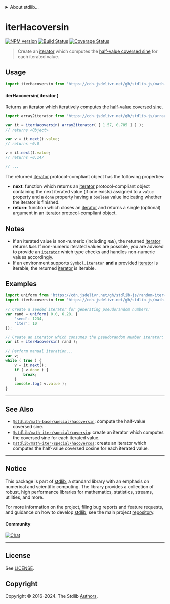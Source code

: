 <!--

@license Apache-2.0

Copyright (c) 2020 The Stdlib Authors.

Licensed under the Apache License, Version 2.0 (the "License");
you may not use this file except in compliance with the License.
You may obtain a copy of the License at

   http://www.apache.org/licenses/LICENSE-2.0

Unless required by applicable law or agreed to in writing, software
distributed under the License is distributed on an "AS IS" BASIS,
WITHOUT WARRANTIES OR CONDITIONS OF ANY KIND, either express or implied.
See the License for the specific language governing permissions and
limitations under the License.

-->


<details>
  <summary>
    About stdlib...
  </summary>
  <p>We believe in a future in which the web is a preferred environment for numerical computation. To help realize this future, we've built stdlib. stdlib is a standard library, with an emphasis on numerical and scientific computation, written in JavaScript (and C) for execution in browsers and in Node.js.</p>
  <p>The library is fully decomposable, being architected in such a way that you can swap out and mix and match APIs and functionality to cater to your exact preferences and use cases.</p>
  <p>When you use stdlib, you can be absolutely certain that you are using the most thorough, rigorous, well-written, studied, documented, tested, measured, and high-quality code out there.</p>
  <p>To join us in bringing numerical computing to the web, get started by checking us out on <a href="https://github.com/stdlib-js/stdlib">GitHub</a>, and please consider <a href="https://opencollective.com/stdlib">financially supporting stdlib</a>. We greatly appreciate your continued support!</p>
</details>

# iterHacoversin

[![NPM version][npm-image]][npm-url] [![Build Status][test-image]][test-url] [![Coverage Status][coverage-image]][coverage-url] <!-- [![dependencies][dependencies-image]][dependencies-url] -->

> Create an [iterator][mdn-iterator-protocol] which computes the [half-value coversed sine][@stdlib/math/base/special/hacoversin] for each iterated value.

<!-- Section to include introductory text. Make sure to keep an empty line after the intro `section` element and another before the `/section` close. -->

<section class="intro">

</section>

<!-- /.intro -->

<!-- Package usage documentation. -->



<section class="usage">

## Usage

```javascript
import iterHacoversin from 'https://cdn.jsdelivr.net/gh/stdlib-js/math-iter-special-hacoversin@v0.2.2-deno/mod.js';
```

#### iterHacoversin( iterator )

Returns an [iterator][mdn-iterator-protocol] which iteratively computes the [half-value coversed sine][@stdlib/math/base/special/hacoversin].

```javascript
import array2iterator from 'https://cdn.jsdelivr.net/gh/stdlib-js/array-to-iterator@deno/mod.js';

var it = iterHacoversin( array2iterator( [ 1.57, 0.785 ] ) );
// returns <Object>

var v = it.next().value;
// returns ~0.0

v = it.next().value;
// returns ~0.147

// ...
```

The returned [iterator][mdn-iterator-protocol] protocol-compliant object has the following properties:

-   **next**: function which returns an [iterator][mdn-iterator-protocol] protocol-compliant object containing the next iterated value (if one exists) assigned to a `value` property and a `done` property having a `boolean` value indicating whether the iterator is finished.
-   **return**: function which closes an [iterator][mdn-iterator-protocol] and returns a single (optional) argument in an [iterator][mdn-iterator-protocol] protocol-compliant object.

</section>

<!-- /.usage -->

<!-- Package usage notes. Make sure to keep an empty line after the `section` element and another before the `/section` close. -->

<section class="notes">

## Notes

-   If an iterated value is non-numeric (including `NaN`), the returned [iterator][mdn-iterator-protocol] returns `NaN`. If non-numeric iterated values are possible, you are advised to provide an [`iterator`][mdn-iterator-protocol] which type checks and handles non-numeric values accordingly.
-   If an environment supports `Symbol.iterator` **and** a provided [iterator][mdn-iterator-protocol] is iterable, the returned [iterator][mdn-iterator-protocol] is iterable.

</section>

<!-- /.notes -->

<!-- Package usage examples. -->

<section class="examples">

## Examples

<!-- eslint no-undef: "error" -->

```javascript
import uniform from 'https://cdn.jsdelivr.net/gh/stdlib-js/random-iter-uniform@deno/mod.js';
import iterHacoversin from 'https://cdn.jsdelivr.net/gh/stdlib-js/math-iter-special-hacoversin@v0.2.2-deno/mod.js';

// Create a seeded iterator for generating pseudorandom numbers:
var rand = uniform( 0.0, 6.28, {
    'seed': 1234,
    'iter': 10
});

// Create an iterator which consumes the pseudorandom number iterator:
var it = iterHacoversin( rand );

// Perform manual iteration...
var v;
while ( true ) {
    v = it.next();
    if ( v.done ) {
        break;
    }
    console.log( v.value );
}
```

</section>

<!-- /.examples -->

<!-- Section to include cited references. If references are included, add a horizontal rule *before* the section. Make sure to keep an empty line after the `section` element and another before the `/section` close. -->

<section class="references">

</section>

<!-- /.references -->

<!-- Section for related `stdlib` packages. Do not manually edit this section, as it is automatically populated. -->

<section class="related">

* * *

## See Also

-   <span class="package-name">[`@stdlib/math-base/special/hacoversin`][@stdlib/math/base/special/hacoversin]</span><span class="delimiter">: </span><span class="description">compute the half-value coversed sine.</span>
-   <span class="package-name">[`@stdlib/math-iter/special/coversin`][@stdlib/math/iter/special/coversin]</span><span class="delimiter">: </span><span class="description">create an iterator which computes the coversed sine for each iterated value.</span>
-   <span class="package-name">[`@stdlib/math-iter/special/hacovercos`][@stdlib/math/iter/special/hacovercos]</span><span class="delimiter">: </span><span class="description">create an iterator which computes the half-value coversed cosine for each iterated value.</span>

</section>

<!-- /.related -->

<!-- Section for all links. Make sure to keep an empty line after the `section` element and another before the `/section` close. -->


<section class="main-repo" >

* * *

## Notice

This package is part of [stdlib][stdlib], a standard library with an emphasis on numerical and scientific computing. The library provides a collection of robust, high performance libraries for mathematics, statistics, streams, utilities, and more.

For more information on the project, filing bug reports and feature requests, and guidance on how to develop [stdlib][stdlib], see the main project [repository][stdlib].

#### Community

[![Chat][chat-image]][chat-url]

---

## License

See [LICENSE][stdlib-license].


## Copyright

Copyright &copy; 2016-2024. The Stdlib [Authors][stdlib-authors].

</section>

<!-- /.stdlib -->

<!-- Section for all links. Make sure to keep an empty line after the `section` element and another before the `/section` close. -->

<section class="links">

[npm-image]: http://img.shields.io/npm/v/@stdlib/math-iter-special-hacoversin.svg
[npm-url]: https://npmjs.org/package/@stdlib/math-iter-special-hacoversin

[test-image]: https://github.com/stdlib-js/math-iter-special-hacoversin/actions/workflows/test.yml/badge.svg?branch=v0.2.2
[test-url]: https://github.com/stdlib-js/math-iter-special-hacoversin/actions/workflows/test.yml?query=branch:v0.2.2

[coverage-image]: https://img.shields.io/codecov/c/github/stdlib-js/math-iter-special-hacoversin/main.svg
[coverage-url]: https://codecov.io/github/stdlib-js/math-iter-special-hacoversin?branch=main

<!--

[dependencies-image]: https://img.shields.io/david/stdlib-js/math-iter-special-hacoversin.svg
[dependencies-url]: https://david-dm.org/stdlib-js/math-iter-special-hacoversin/main

-->

[chat-image]: https://img.shields.io/gitter/room/stdlib-js/stdlib.svg
[chat-url]: https://app.gitter.im/#/room/#stdlib-js_stdlib:gitter.im

[stdlib]: https://github.com/stdlib-js/stdlib

[stdlib-authors]: https://github.com/stdlib-js/stdlib/graphs/contributors

[umd]: https://github.com/umdjs/umd
[es-module]: https://developer.mozilla.org/en-US/docs/Web/JavaScript/Guide/Modules

[deno-url]: https://github.com/stdlib-js/math-iter-special-hacoversin/tree/deno
[deno-readme]: https://github.com/stdlib-js/math-iter-special-hacoversin/blob/deno/README.md
[umd-url]: https://github.com/stdlib-js/math-iter-special-hacoversin/tree/umd
[umd-readme]: https://github.com/stdlib-js/math-iter-special-hacoversin/blob/umd/README.md
[esm-url]: https://github.com/stdlib-js/math-iter-special-hacoversin/tree/esm
[esm-readme]: https://github.com/stdlib-js/math-iter-special-hacoversin/blob/esm/README.md
[branches-url]: https://github.com/stdlib-js/math-iter-special-hacoversin/blob/main/branches.md

[stdlib-license]: https://raw.githubusercontent.com/stdlib-js/math-iter-special-hacoversin/main/LICENSE

[mdn-iterator-protocol]: https://developer.mozilla.org/en-US/docs/Web/JavaScript/Reference/Iteration_protocols#The_iterator_protocol

<!-- <related-links> -->

[@stdlib/math/base/special/hacoversin]: https://github.com/stdlib-js/math-base-special-hacoversin/tree/deno

[@stdlib/math/iter/special/coversin]: https://github.com/stdlib-js/math-iter-special-coversin/tree/deno

[@stdlib/math/iter/special/hacovercos]: https://github.com/stdlib-js/math-iter-special-hacovercos/tree/deno

<!-- </related-links> -->

</section>

<!-- /.links -->
